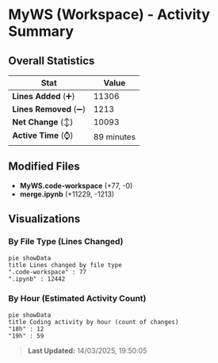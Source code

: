 # MyWS (Workspace) - Activity Summary 

## Overall Statistics

| Stat                   | Value                                                             |
| ---------------------- | ----------------------------------------------------------------- |
| **Lines Added** (➕)   | 11306                                          |
| **Lines Removed** (➖) | 1213                                        |
| **Net Change** (↕)    | 10093                |
| **Active Time** (⌚)   | 89 minutes |


## Modified Files
- **MyWS.code-workspace** (+77, -0)
- **merge.ipynb** (+11229, -1213)

## Visualizations

### By File Type (Lines Changed)

```mermaid
pie showData
title Lines changed by file type
".code-workspace" : 77
".ipynb" : 12442
```

### By Hour (Estimated Activity Count)

```mermaid
pie showData
title Coding activity by hour (count of changes)
"18h" : 12
"19h" : 59
```


> **Last Updated:** 14/03/2025, 19:50:05